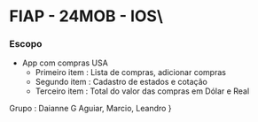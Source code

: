 

# FIAP - 24MOB - IOS\

### Escopo 

- App com compras USA
	- Primeiro item : Lista de compras, adicionar compras
	- Segundo item : Cadastro de estados e cotação
	- Terceiro item : Total do valor das compras em Dólar e Real


Grupo : Daianne G Aguiar, Marcio, Leandro }
